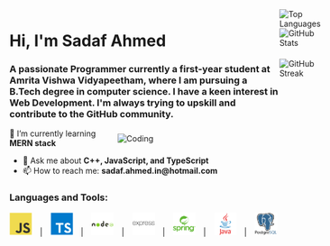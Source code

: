 <div style="display: flex; align-items: flex-start;">
  <div>
    <h1>Hi, I'm Sadaf Ahmed</h1>
    <h3>A passionate Programmer currently a first-year student at Amrita Vishwa Vidyapeetham, where I am pursuing a B.Tech degree in computer science. I have a keen interest in Web Development. I'm always trying to upskill and contribute to the GitHub community.</h3>
    <p style="display: flex; align-items: center;">
      <span>🌱 I’m currently learning <strong>MERN stack</strong></span>
      <img alt="Coding" width="400" src="https://i.pinimg.com/originals/5c/8f/08/5c8f08b5fe55e12baae6fc54e46c343a.gif" style="margin-left: 20px">
    </p>
    <ul>
      <li>💬 Ask me about <strong>C++, JavaScript, and TypeScript</strong></li>
      <li>📫 How to reach me: <strong>sadaf.ahmed.in@hotmail.com</strong></li>
    </ul>
    <h3>Languages and Tools:</h3>
    <p>
      <img src="https://raw.githubusercontent.com/devicons/devicon/master/icons/javascript/javascript-original.svg" alt="javascript" width="40" height="40"/>
      <span style="margin: 0 10px">|</span>
      <img src="https://raw.githubusercontent.com/devicons/devicon/master/icons/typescript/typescript-original.svg" alt="typescript" width="40" height="40"/>
      <span style="margin: 0 10px">|</span>
      <img src="https://raw.githubusercontent.com/devicons/devicon/master/icons/nodejs/nodejs-original-wordmark.svg" alt="nodejs" width="40" height="40"/>
      <span style="margin: 0 10px">|</span>
      <img src="https://raw.githubusercontent.com/devicons/devicon/master/icons/express/express-original-wordmark.svg" alt="express" width="40" height="40"/>
      <span style="margin: 0 10px">|</span>
      <img src="https://raw.githubusercontent.com/devicons/devicon/master/icons/spring/spring-original-wordmark.svg" alt="spring" width="40" height="40"/>
      <span style="margin: 0 10px">|</span>
      <img src="https://raw.githubusercontent.com/devicons/devicon/master/icons/java/java-original-wordmark.svg" alt="java" width="40" height="40"/>
      <span style="margin: 0 10px">|</span>
      <img src="https://raw.githubusercontent.com/devicons/devicon/master/icons/postgresql/postgresql-original-wordmark.svg" alt="postgresql" width="40" height="40"/>
    </p>
  </div>
  <div>
    <img src="https://github-readme-stats.vercel.app/api/top-langs?username=sadaf-a&show_icons=true&locale=en&layout=compact" alt="Top Languages" width="400" style="margin-right: 20px" />
    <img src="https://github-readme-stats.vercel.app/api?username=sadaf-a&show_icons=true&locale=en" alt="GitHub Stats" width="400" style="margin-bottom: 20px" />
    <img src="https://github-readme-streak-stats.herokuapp.com/?user=sadaf-a" alt="GitHub Streak" width="400" />
  </div>
</div>
